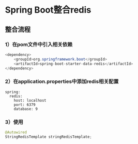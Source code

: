 # Spring Boot整合redis

## 整合流程

### 1）在pom文件中引入相关依赖

```java
<dependency>
    <groupId>org.springframework.boot</groupId>
    <artifactId>spring-boot-starter-data-redis</artifactId>
</dependency>
```

### 2）在application.properties中添加redis相关配置

```properties
spring:
  redis:
    host: localhost
    port: 6379
    database: 9
```

### 3）使用

```java
@Autowired
StringRedisTemplate stringRedisTemplate;
```
